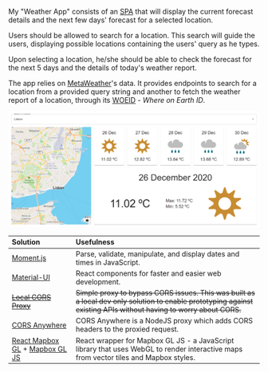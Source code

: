 My "Weather App" consists of an [SPA](https://en.wikipedia.org/wiki/Single-page_application) that will display the current forecast details and the next few days' forecast for a selected location.

Users should be allowed to search for a location. This search will guide the users, displaying possible locations containing the users' query as he types.

Upon selecting a location, he/she should be able to check the forecast for the next 5 days and the details of today's weather report.

The app relies on [MetaWeather](https://www.metaweather.com/api/)'s data. It provides endpoints to search for a location from a provided query string and another to fetch the weather report of a location, through its [WOEID](https://en.wikipedia.org/wiki/WOEID) - _Where on Earth ID_.

![](weather-app.png)

| Solution | Usefulness |
| :- | :- |
| [Moment.js](https://momentjs.com/) | Parse, validate, manipulate, and display dates and times in JavaScript. |
| [Material-UI](https://material-ui.com/) | React components for faster and easier web development. |
| ~~[Local CORS Proxy](https://github.com/garmeeh/local-cors-proxy#readme)~~ | ~~Simple proxy to bypass CORS issues. This was built as a local dev only solution to enable prototyping against existing APIs without having to worry about CORS.~~ |
| [CORS Anywhere](https://github.com/Rob--W/cors-anywhere/#documentation) | CORS Anywhere is a NodeJS proxy which adds CORS headers to the proxied request. |
| [React Mapbox GL](https://github.com/alex3165/react-mapbox-gl) + [Mapbox GL JS](https://docs.mapbox.com/mapbox-gl-js/api/) | React wrapper for Mapbox GL JS - a JavaScript library that uses WebGL to render interactive maps from vector tiles and Mapbox styles. |
